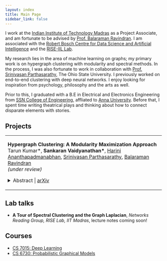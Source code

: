 ```yaml
---
layout: index
title: Main Page
sidebar_link: false
---
```


I work at the [Indian Institute of Technology Madras](https://www.iitm.ac.in/) as a Project Associate, and am fortunate to be advised by [Prof. Balaraman Ravindran](https://www.cse.iitm.ac.in/~ravi/). I am associated with the [Robert Bosch Centre for Data Science and Artificial Intelligence](https://rbc-dsai.iitm.ac.in/) and the [RISE-IIL Lab](https://rise-iil.github.io). 

My research lies in the area of machine learning on graphs; my primary work is on hypergraph clustering with modularity and spectral methods. In the process, I was also fortunate to work in collaboration with [Prof. Srinivasan Parthasarathy](http://web.cse.ohio-state.edu/~parthasarathy.2/), The Ohio State University. I previously worked on end-to-end clustering with deep neural networks. I enjoy looking for inspiration from psychology, philosophy and the arts as well. 

Prior to this, I graduated with a B.E in Electrical and Electronics Engineering from [SSN College of Engineering](http://www.ssn.edu.in/), affliated to [Anna University](https://www.annauniv.edu/). Before that, I spent time writing theatrical plays and thinking about how to connect disparate elements with stories.

## Projects

<table width="100%" align="center" border="0" cellspacing="0" cellpadding="20">
   <tr>
     <td valign="top" width="85%">
          <p>
              <paper><b>Hypergraph Clustering: A Modularity Maximization Approach</b></paper>
              <br>
              Tarun Kumar*, 
              <b>Sankaran Vaidyanathan*</b>, 
              <a href='https://www.linkedin.com/in/harinianantha/'>Harini Ananthapadmanabhan</a>,  
              <a href='http://web.cse.ohio-state.edu/~parthasarathy.2/'>Srinivasan Parthasarathy</a>, 
              <a href='https://www.cse.iitm.ac.in/~ravi/'>Balaraman Ravindran</a>
              <br>
              <i>(under review)</i>
              <!-- [<a href="">Arxiv</a>, <a href="">Code</a>] -->
              <details>
                <summary>Abstract | <a href="https://arxiv.org/abs/1812.10869">arXiv</a></summary>            
                  <p class="message">
                    Clustering on hypergraphs has been garnering increased attention with potential applications in network analysis, VLSI design and computer vision, among others. In this work, we generalize the framework of modularity maximization for clustering on hypergraphs. To this end, we introduce a hypergraph null model, analogous to the configuration model on undirected graphs, and a node-degree preserving reduction to work with this model. This is used to define a modularity function that can be maximized using the popular and fast Louvain algorithm. We additionally propose a refinement over this clustering, by reweighting cut hyperedges in an iterative fashion. The efficacy and efficiency of our methods are demonstrated on several real-world datasets.
                  </p>
              </details>
          </p>  
     </td>
   </tr>
</table>

## Lab talks

- **A Tour of Spectral Clustering and the Graph Laplacian**, *Networks Reading Group, RISE Lab, IIT Madras*, lecture notes coming soon!

## Courses

- [CS 7015: Deep Learning](https://www.cse.iitm.ac.in/~miteshk/CS7015.html)
- [CS 6730: Probabilistic Graphical Models](https://sites.google.com/site/harishguruprasad/teaching/cs6730pgm)
